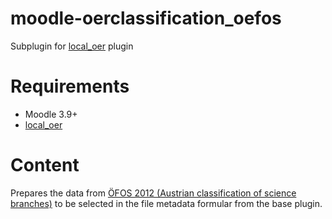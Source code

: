 # moodle-oerclassification_oefos

Subplugin for [local_oer](https://github.com/llttugraz/moodle-local_oer) plugin

# Requirements

* Moodle 3.9+
* [local_oer](https://github.com/llttugraz/moodle-local_oer)

# Content

Prepares the data from [ÖFOS 2012 (Austrian classification of science branches)](https://data.europa.eu/data/datasets/92750ae3-6460-3d51-92a7-b6a5dba70d3d?locale=en) to be selected in the file metadata formular from the base plugin.
